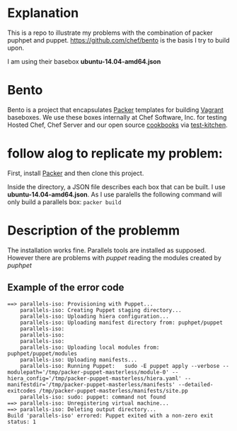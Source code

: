 # Explanation 
This is a repo to illustrate my problems with the combination of packer puphpet and puppet. https://github.com/chef/bento is the basis I try to build upon.

I am using their basebox **ubuntu-14.04-amd64.json**
# Bento

Bento is a project that encapsulates [Packer](http://packer.io) templates for building
[Vagrant](http://vagrantup.com) baseboxes. We use these boxes internally at Chef Software, Inc. for
testing Hosted Chef, Chef Server and our open source [cookbooks](https://supermarket.chef.io/users/chef)
via [test-kitchen](http://kitchen.ci/).

# follow alog to replicate my problem:

First, install [Packer](http://packer.io) and then clone this project.

Inside the directory, a JSON file describes each box that can be built. I use **ubuntu-14.04-amd64.json**. As I use paralells the following command will only build a parallels box: `packer build `

# Description of the problemm
The installation works fine. Parallels tools are installed as supposed. However there are problems with *puppet* reading the modules created by *puphpet*

## Example of the error code
```
==> parallels-iso: Provisioning with Puppet...
    parallels-iso: Creating Puppet staging directory...
    parallels-iso: Uploading hiera configuration...
    parallels-iso: Uploading manifest directory from: puphpet/puppet
    parallels-iso:
    parallels-iso:
    parallels-iso:
    parallels-iso: Uploading local modules from: puphpet/puppet/modules
    parallels-iso: Uploading manifests...
    parallels-iso: Running Puppet:   sudo -E puppet apply --verbose --modulepath='/tmp/packer-puppet-masterless/module-0' --hiera_config='/tmp/packer-puppet-masterless/hiera.yaml' --manifestdir='/tmp/packer-puppet-masterless/manifests' --detailed-exitcodes /tmp/packer-puppet-masterless/manifests/site.pp
    parallels-iso: sudo: puppet: command not found
==> parallels-iso: Unregistering virtual machine...
==> parallels-iso: Deleting output directory...
Build 'parallels-iso' errored: Puppet exited with a non-zero exit status: 1
```